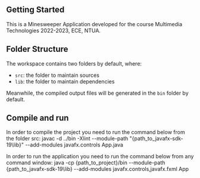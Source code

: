 ## Getting Started

This is a Minesweeper Application developed for the course Multimedia Technologies 2022-2023, ECE, NTUA.

## Folder Structure

The workspace contains two folders by default, where:

- `src`: the folder to maintain sources
- `lib`: the folder to maintain dependencies

Meanwhile, the compiled output files will be generated in the `bin` folder by default.

## Compile and run 

In order to compile the project you need to run the command below from the folder src:
javac -d ../bin -Xlint --module-path "{path_to_javafx-sdk-19\lib}" --add-modules javafx.controls App.java  

In order to run the application you need to run the command below from any command window:
java -cp {path_to_project}/bin --module-path {path_to_javafx-sdk-19\lib} --add-modules javafx.controls,javafx.fxml App